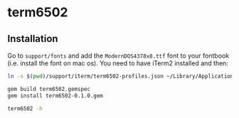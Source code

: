 # term6502

## Installation

Go to `support/fonts` and add the `ModernDOS4378x8.ttf` font to your fontbook (i.e. install the font on mac os). You need to have iTerm2 installed and then:

```sh
ln -s $(pwd)/support/iterm/term6502-profiles.json ~/Library/Application\ Support/iTerm2/DynamicProfiles/

gem build term6502.gemspec
gem install term6502-0.1.0.gem

term6502 -h
```